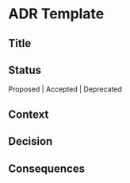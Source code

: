 # ADR Template

## Title

## Status
Proposed | Accepted | Deprecated

## Context
<Describe the problem or opportunity>

## Decision
<Describe the chosen solution>

## Consequences
<Positive and negative consequences of the decision>
